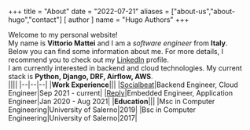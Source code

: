 +++
title = "About"
date = "2022-07-21"
aliases = ["about-us","about-hugo","contact"]
[ author ]
  name = "Hugo Authors"
+++

Welcome to my personal website!  
My name is **Vittorio Mattei** and I am a *software engineer* from **Italy**.  
Below you can find some information about me. For more details, I recommend you to check out my [LinkedIn](https://www.linkedin.com/in/vittorio-mattei/) profile.  
I am currently interested in backend and cloud technologies. My current stack is **Python, Django, DRF, Airflow, AWS**.  
||||
|--|--|--|
|**Work Experience**|||
|[Socialbeat](https://www.socialbeat.it/copia-di-italiano)|Backend Engineer, Cloud Engineer|Sep 2021 - current|
|[Reply](https://www.reply.com/en/)|Embedded Engineer, Application Engineer|Jan 2020 - Aug 2021|
|**Education**|||
|Msc in Computer Engineering|University of Salerno|2019|
|Bsc in Computer Engineering|University of Salerno|2017|


